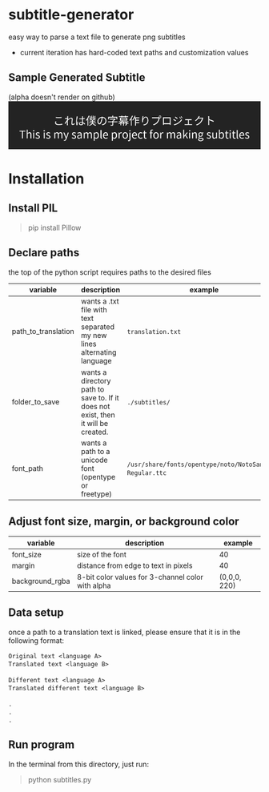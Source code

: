 # subtitle-generator
easy way to parse a text file to generate png subtitles

- current iteration has hard-coded text paths and customization values

## Sample Generated Subtitle
(alpha doesn't render on github)
![Image](./example_subtitles/0001_This_is_my_sample_project_for_ma.png)

# Installation
## Install PIL
> pip install Pillow

## Declare paths
the top of the python script requires paths to the desired files

|variable | description | example |
| - | - | - |
|path_to_translation | wants a .txt file with text separated my new lines alternating language | `translation.txt`
|folder_to_save | wants a directory path to save to. If it does not exist, then it will be created. | `./subtitles/` |
|font_path| wants a path to a unicode font (opentype or freetype)| `/usr/share/fonts/opentype/noto/NotoSansCJK-Regular.ttc` |

## Adjust font size, margin, or background color
|variable | description | example |
| - | - | - |
| font_size | size of the font | 40 |
| margin | distance from edge to text in pixels | 40 |
| background_rgba  | 8-bit color values for 3-channel color with alpha | (0,0,0, 220) |

## Data setup
once a path to a translation text is linked, please ensure that it is in the following format:

```
Original text <language A>
Translated text <language B>

Different text <language A>
Translated different text <language B>

.
.
.
```

## Run program
In the terminal from this directory, just run:

> python subtitles.py
